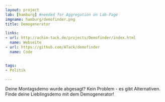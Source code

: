 ```yaml
---
layout: project
lab: [hamburg] #needed for Aggregation on Lab-Page
imgname: hamburg/demofinder.png
title: Demogenerator

links:
- url: http://achim-tack.de/projects/Demofinder/index.html
  name: Webseite
- url: https://github.com/ATack/demofinder
  name: Code


tags:
- Politik

---
```

Deine Montagsdemo wurde abgesagt? Kein Problem - es gibt Alternativen. Finde deine Lieblingsdemo mit dem Demogenerator!
